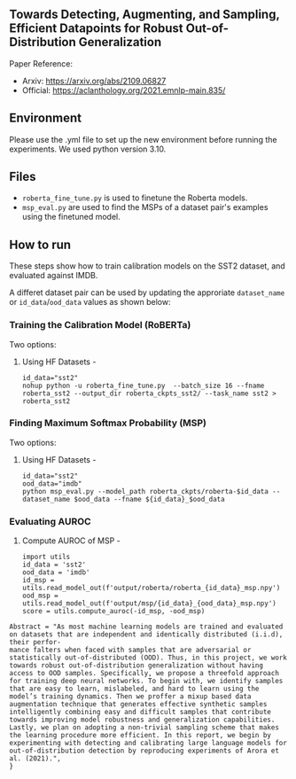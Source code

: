 ## Towards Detecting, Augmenting, and Sampling, Efficient Datapoints for Robust Out-of-Distribution Generalization

Paper Reference: 

- Arxiv: https://arxiv.org/abs/2109.06827
- Official: https://aclanthology.org/2021.emnlp-main.835/

## Environment
Please use the .yml file to set up the new environment before running the experiments. We used python version 3.10.

## Files
- `roberta_fine_tune.py` is used to finetune the Roberta models.
- `msp_eval.py` are used to find the MSPs of a dataset pair's examples using the finetuned model.

## How to run
These steps show how to train calibration models on the SST2 dataset, and evaluated against IMDB.

A differet dataset pair can be used by updating the approriate `dataset_name` or `id_data`/`ood_data` values as shown below:


### Training the Calibration Model (RoBERTa)
Two options:
1. Using HF Datasets -
   ```
   id_data="sst2"
   nohup python -u roberta_fine_tune.py  --batch_size 16 --fname roberta_sst2 --output_dir roberta_ckpts_sst2/ --task_name sst2 > roberta_sst2
   ```


### Finding Maximum Softmax Probability (MSP)
Two options:
1. Using HF Datasets -
   ```
   id_data="sst2"
   ood_data="imdb"
   python msp_eval.py --model_path roberta_ckpts/roberta-$id_data --dataset_name $ood_data --fname ${id_data}_$ood_data
   ```

### Evaluating AUROC
1. Compute AUROC of MSP -
    ```
   import utils
   id_data = 'sst2'
   ood_data = 'imdb'
   id_msp = utils.read_model_out(f'output/roberta/roberta_{id_data}_msp.npy')
   ood_msp = utils.read_model_out(f'output/msp/{id_data}_{ood_data}_msp.npy')
   score = utils.compute_auroc(-id_msp, -ood_msp)
   
    ```

```
Abstract = "As most machine learning models are trained and evaluated on datasets that are independent and identically distributed (i.i.d), their perfor-
mance falters when faced with samples that are adversarial or statistically out-of-distributed (OOD). Thus, in this project, we work towards robust out-of-distribution generalization without having access to OOD samples. Specifically, we propose a threefold approach for training deep neural networks. To begin with, we identify samples that are easy to learn, mislabeled, and hard to learn using the model’s training dynamics. Then we proffer a mixup based data augmentation technique that generates effective synthetic samples intelligently combining easy and difficult samples that contribute towards improving model robustness and generalization capabilities. Lastly, we plan on adopting a non-trivial sampling scheme that makes the learning procedure more efficient. In this report, we begin by experimenting with detecting and calibrating large language models for out-of-distribution detection by reproducing experiments of Arora et al. (2021).",
}
```
